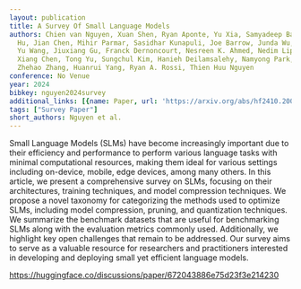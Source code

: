 ```yaml
---
layout: publication
title: A Survey Of Small Language Models
authors: Chien van Nguyen, Xuan Shen, Ryan Aponte, Yu Xia, Samyadeep Basu, Zhengmian
  Hu, Jian Chen, Mihir Parmar, Sasidhar Kunapuli, Joe Barrow, Junda Wu, Ashish Singh,
  Yu Wang, Jiuxiang Gu, Franck Dernoncourt, Nesreen K. Ahmed, Nedim Lipka, Ruiyi Zhang,
  Xiang Chen, Tong Yu, Sungchul Kim, Hanieh Deilamsalehy, Namyong Park, Mike Rimer,
  Zhehao Zhang, Huanrui Yang, Ryan A. Rossi, Thien Huu Nguyen
conference: No Venue
year: 2024
bibkey: nguyen2024survey
additional_links: [{name: Paper, url: 'https://arxiv.org/abs/hf2410.20011'}]
tags: ["Survey Paper"]
short_authors: Nguyen et al.
---
```

Small Language Models (SLMs) have become increasingly important due to their efficiency and performance to perform various language tasks with minimal computational resources, making them ideal for various settings including on-device, mobile, edge devices, among many others. In this article, we present a comprehensive survey on SLMs, focusing on their architectures, training techniques, and model compression techniques. We propose a novel taxonomy for categorizing the methods used to optimize SLMs, including model compression, pruning, and quantization techniques. We summarize the benchmark datasets that are useful for benchmarking SLMs along with the evaluation metrics commonly used. Additionally, we highlight key open challenges that remain to be addressed. Our survey aims to serve as a valuable resource for researchers and practitioners interested in developing and deploying small yet efficient language models.

https://huggingface.co/discussions/paper/672043886e75d23f3e214230